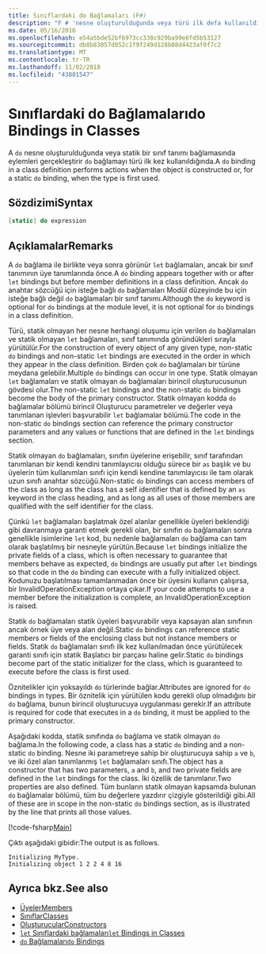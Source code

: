 ```yaml
---
title: Sınıflardaki do Bağlamaları (F#)
description: "F # 'nesne oluşturulduğunda veya türü ilk defa kullanıldığında eylemler gerçekleştiren bir sınıf tanımı bağlaması yapma' kullanmayı öğrenin."
ms.date: 05/16/2016
ms.openlocfilehash: e54a5bde52bf6973cc338c929ba99e6fd5b53127
ms.sourcegitcommit: db8b83057d052c1f9f249d128b08d4423af0f7c2
ms.translationtype: MT
ms.contentlocale: tr-TR
ms.lasthandoff: 11/02/2018
ms.locfileid: "43801547"
---
```

# <a name="do-bindings-in-classes"></a><span data-ttu-id="b56cd-103">Sınıflardaki do Bağlamaları</span><span class="sxs-lookup"><span data-stu-id="b56cd-103">do Bindings in Classes</span></span>

<span data-ttu-id="b56cd-104">A `do` nesne oluşturulduğunda veya statik bir sınıf tanımı bağlamasında eylemleri gerçekleştirir `do` bağlamayı türü ilk kez kullanıldığında.</span><span class="sxs-lookup"><span data-stu-id="b56cd-104">A `do` binding in a class definition performs actions when the object is constructed or, for a static `do` binding, when the type is first used.</span></span>

## <a name="syntax"></a><span data-ttu-id="b56cd-105">Sözdizimi</span><span class="sxs-lookup"><span data-stu-id="b56cd-105">Syntax</span></span>

```fsharp
[static] do expression
```

## <a name="remarks"></a><span data-ttu-id="b56cd-106">Açıklamalar</span><span class="sxs-lookup"><span data-stu-id="b56cd-106">Remarks</span></span>

<span data-ttu-id="b56cd-107">A `do` bağlama ile birlikte veya sonra görünür `let` bağlamaları, ancak bir sınıf tanımının üye tanımlarında önce.</span><span class="sxs-lookup"><span data-stu-id="b56cd-107">A `do` binding appears together with or after `let` bindings but before member definitions in a class definition.</span></span> <span data-ttu-id="b56cd-108">Ancak `do` anahtar sözcüğü için isteğe bağlı `do` bağlamaları Modül düzeyinde bu için isteğe bağlı değil `do` bağlamaları bir sınıf tanımı.</span><span class="sxs-lookup"><span data-stu-id="b56cd-108">Although the `do` keyword is optional for `do` bindings at the module level, it is not optional for `do` bindings in a class definition.</span></span>

<span data-ttu-id="b56cd-109">Türü, statik olmayan her nesne herhangi oluşumu için verilen `do` bağlamaları ve statik olmayan `let` bağlamaları, sınıf tanımında göründükleri sırayla yürütülür.</span><span class="sxs-lookup"><span data-stu-id="b56cd-109">For the construction of every object of any given type, non-static `do` bindings and non-static `let` bindings are executed in the order in which they appear in the class definition.</span></span> <span data-ttu-id="b56cd-110">Birden çok `do` bağlamaları bir türüne meydana gelebilir.</span><span class="sxs-lookup"><span data-stu-id="b56cd-110">Multiple `do` bindings can occur in one type.</span></span> <span data-ttu-id="b56cd-111">Statik olmayan `let` bağlamaları ve statik olmayan `do` bağlamaları birincil oluşturucusunun gövdesi olur.</span><span class="sxs-lookup"><span data-stu-id="b56cd-111">The non-static `let` bindings and the non-static `do` bindings become the body of the primary constructor.</span></span> <span data-ttu-id="b56cd-112">Statik olmayan kodda `do` bağlamalar bölümü birincil Oluşturucu parametreler ve değerler veya tanımlanan işlevleri başvurabilir `let` bağlamalar bölümü.</span><span class="sxs-lookup"><span data-stu-id="b56cd-112">The code in the non-static `do` bindings section can reference the primary constructor parameters and any values or functions that are defined in the `let` bindings section.</span></span>

<span data-ttu-id="b56cd-113">Statik olmayan `do` bağlamaları, sınıfın üyelerine erişebilir, sınıf tarafından tanımlanan bir kendi kendini tanımlayıcısı olduğu sürece bir `as` başlık ve bu üyelerin tüm kullanımları sınıfı için kendi kendine tanımlayıcısı ile tam olarak uzun sınıfı anahtar sözcüğü.</span><span class="sxs-lookup"><span data-stu-id="b56cd-113">Non-static `do` bindings can access members of the class as long as the class has a self identifier that is defined by an `as` keyword in the class heading, and as long as all uses of those members are qualified with the self identifier for the class.</span></span>

<span data-ttu-id="b56cd-114">Çünkü `let` bağlamaları başlatmak özel alanlar genellikle üyeleri beklendiği gibi davranmaya garanti etmek gerekli olan, bir sınıfın `do` bağlamaları sonra genellikle isimlerine `let` kod, bu nedenle bağlamaları `do` bağlama can tam olarak başlatılmış bir nesneyle yürütün.</span><span class="sxs-lookup"><span data-stu-id="b56cd-114">Because `let` bindings initialize the private fields of a class, which is often necessary to guarantee that members behave as expected, `do` bindings are usually put after `let` bindings so that code in the `do` binding can execute with a fully initialized object.</span></span> <span data-ttu-id="b56cd-115">Kodunuzu başlatılması tamamlanmadan önce bir üyesini kullanın çalışırsa, bir InvalidOperationException ortaya çıkar.</span><span class="sxs-lookup"><span data-stu-id="b56cd-115">If your code attempts to use a member before the initialization is complete, an InvalidOperationException is raised.</span></span>

<span data-ttu-id="b56cd-116">Statik `do` bağlamaları statik üyeleri başvurabilir veya kapsayan alan sınıfının ancak örnek üye veya alan değil.</span><span class="sxs-lookup"><span data-stu-id="b56cd-116">Static `do` bindings can reference static members or fields of the enclosing class but not instance members or fields.</span></span> <span data-ttu-id="b56cd-117">Statik `do` bağlamaları sınıfı ilk kez kullanılmadan önce yürütülecek garanti sınıfı için statik Başlatıcı bir parçası haline gelir.</span><span class="sxs-lookup"><span data-stu-id="b56cd-117">Static `do` bindings become part of the static initializer for the class, which is guaranteed to execute before the class is first used.</span></span>

<span data-ttu-id="b56cd-118">Öznitelikler için yoksayıldı `do` türlerinde bağlar.</span><span class="sxs-lookup"><span data-stu-id="b56cd-118">Attributes are ignored for `do` bindings in types.</span></span> <span data-ttu-id="b56cd-119">Bir öznitelik için yürütülen kodu gerekli olup olmadığını bir `do` bağlama, bunun birincil oluşturucuya uygulanması gerekir.</span><span class="sxs-lookup"><span data-stu-id="b56cd-119">If an attribute is required for code that executes in a `do` binding, it must be applied to the primary constructor.</span></span>

<span data-ttu-id="b56cd-120">Aşağıdaki kodda, statik sınıfında `do` bağlama ve statik olmayan `do` bağlama.</span><span class="sxs-lookup"><span data-stu-id="b56cd-120">In the following code, a class has a static `do` binding and a non-static `do` binding.</span></span> <span data-ttu-id="b56cd-121">Nesne iki parametreye sahip bir oluşturucuya sahip `a` ve `b`, ve iki özel alan tanımlanmış `let` bağlamaları sınıfı.</span><span class="sxs-lookup"><span data-stu-id="b56cd-121">The object has a constructor that has two parameters, `a` and `b`, and two private fields are defined in the `let` bindings for the class.</span></span> <span data-ttu-id="b56cd-122">İki özellik de tanımlanır.</span><span class="sxs-lookup"><span data-stu-id="b56cd-122">Two properties are also defined.</span></span> <span data-ttu-id="b56cd-123">Tüm bunların statik olmayan kapsamda bulunan `do` bağlamalar bölümü, tüm bu değerlere yazdırır çizgiyle gösterildiği gibi.</span><span class="sxs-lookup"><span data-stu-id="b56cd-123">All of these are in scope in the non-static `do` bindings section, as is illustrated by the line that prints all those values.</span></span>

[!code-fsharp[Main](../../../../samples/snippets/fsharp/lang-ref-1/snippet3101.fs)]

<span data-ttu-id="b56cd-124">Çıktı aşağıdaki gibidir:</span><span class="sxs-lookup"><span data-stu-id="b56cd-124">The output is as follows.</span></span>

```console
Initializing MyType.
Initializing object 1 2 2 4 8 16
```

## <a name="see-also"></a><span data-ttu-id="b56cd-125">Ayrıca bkz.</span><span class="sxs-lookup"><span data-stu-id="b56cd-125">See also</span></span>

- [<span data-ttu-id="b56cd-126">Üyeler</span><span class="sxs-lookup"><span data-stu-id="b56cd-126">Members</span></span>](index.md)
- [<span data-ttu-id="b56cd-127">Sınıflar</span><span class="sxs-lookup"><span data-stu-id="b56cd-127">Classes</span></span>](../classes.md)
- [<span data-ttu-id="b56cd-128">Oluşturucular</span><span class="sxs-lookup"><span data-stu-id="b56cd-128">Constructors</span></span>](constructors.md)
- [<span data-ttu-id="b56cd-129">`let` Sınıflardaki bağlamaları</span><span class="sxs-lookup"><span data-stu-id="b56cd-129">`let` Bindings in Classes</span></span>](let-bindings-in-classes.md)
- [<span data-ttu-id="b56cd-130">`do` Bağlamaları</span><span class="sxs-lookup"><span data-stu-id="b56cd-130">`do` Bindings</span></span>](../functions/do-Bindings.md)
